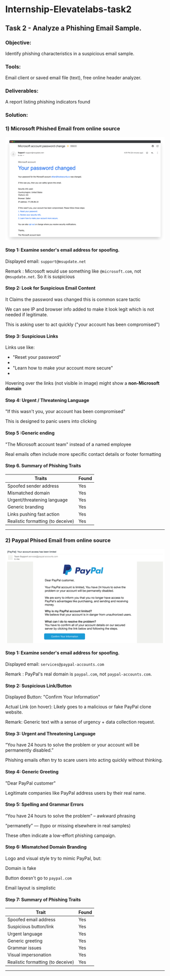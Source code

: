 # Internship-Elevatelabs-task2

## Task 2 - Analyze a Phishing Email Sample.

### Objective: 

Identify phishing characteristics in a suspicious email sample.

### Tools: 

Email client or saved email file (text), free online header analyzer.

### Deliverables: 

A report listing phishing indicators found

### Solution:

### 1) Microsoft Phished Email from online source

![Microsoft Phished email](Samplemail/MicrosoftPhishedEmail.png)

#### Step 1: Examine sender's email address for spoofing.

Displayed email: `support@msupdate.net`

Remark : Microsoft would use something like `@microsoft.com`, not `@msupdate.net`. So it is suspicious

#### Step 2: Look for Suspicious Email Content 

It Claims the password was changed this is common scare tactic

We can see IP and browser info added to make it look legit which is not needed if legitimate.

This is asking user to act quickly ("your account has been compromised")

#### Step 3: Suspicious Links

Links use like:

  - "Reset your password"
  - 
  - "Learn how to make your account more secure"
  - 
Hovering over the links (not visible in image) might show a **non-Microsoft domain**

#### Step 4: Urgent / Threatening Language

"If this wasn't you, your account has been compromised"

This is designed to panic users into clicking

#### Step 5 :Generic ending

"The Microsoft account team" instead of a named employee

Real emails often include more specific contact details or footer formatting


#### Step 6. Summary of Phishing Traits

| Traits                        | Found |
|-------------------------------|-------|
| Spoofed sender address        | Yes |
| Mismatched domain             | Yes |
| Urgent/threatening language   | Yes |
| Generic branding              | Yes |
| Links pushing fast action     | Yes |
| Realistic formatting (to deceive) | Yes |

---


### 2) Paypal Phised Email from online source

![Microsoft Phished email](Samplemail/PaypalPhisedEmail.png)

#### Step 1: Examine sender's email address for spoofing.

Displayed email: `services@paypal-accounts.com`

Remark : PayPal's real domain is `paypal.com`, not `paypal-accounts.com`.

#### Step 2: Suspicious Link/Button

Displayed Button: "Confirm Your Information"

Actual Link (on hover): Likely goes to a malicious or fake PayPal clone website.

Remark: Generic text with a sense of urgency + data collection request.

#### Step 3: Urgent and Threatening Language

“You have 24 hours to solve the problem or your account will be permanently disabled.”

Phishing emails often try to scare users into acting quickly without thinking.

#### Step 4: Generic Greeting

"Dear PayPal customer"

Legitimate companies like PayPal address users by their real name.

#### Step 5:  Spelling and Grammar Errors

“You have 24 hours to solve the problem” – awkward phrasing

“permanetly” — (typo or missing elsewhere in real samples)

These often indicate a low-effort phishing campaign.

#### Step 6: Mismatched Domain Branding

Logo and visual style try to mimic PayPal, but:

Domain is fake

Button doesn't go to `paypal.com`

Email layout is simplistic

#### Step 7: Summary of Phishing Traits

| Trait                         | Found |
|------------------------------|-------|
| Spoofed email address        | Yes |
| Suspicious button/link       | Yes |
| Urgent language              | Yes |
| Generic greeting             | Yes |
| Grammar issues               | Yes |
| Visual impersonation         | Yes |
| Realistic formatting (to deceive) | Yes |

---
